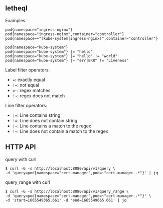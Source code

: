 ## letheql

Examples
```
pod{namespace="ingress-nginx"}
pod{namespace="ingress-nginx",container="controller"}
pod{namespace=~"(kube-system|ingress-nginx)",container="controller"}

pod{namespace="kube-system"}
pod{namespace="kube-system"} |= "hello"
pod{namespace="kube-system"} |= "hello" != "world"
pod{namespace="kube-system"} |~ "err|ERR" != "Liveness"
```


Label filter operators:
* `=`: exactly equal
* `!=`: not equal
* `=~`: regex matches
* `!~`: regex does not match

Line filter operators:
* `|=`: Line contains string
* `!=`: Line does not contain string
* `|~`: Line contains a match to the regex
* `!~`: Line does not contain a match to the regex


## HTTP API

query with curl
```shell
$ curl -G -s http://localhost:8080/api/v1/query \
-d 'query=pod{namespace="cert-manager",pod=~"cert-manager-.*"}' | jq
```

query_range with curl
```shell
$ curl -G -s http://localhost:8080/api/v1/query_range \
-d 'query=pod{namespace="cert-manager",pod=~"cert-manager-.*"}' \
-d 'start=1665549365.661' -d 'end=1665549665.661' | jq
```
